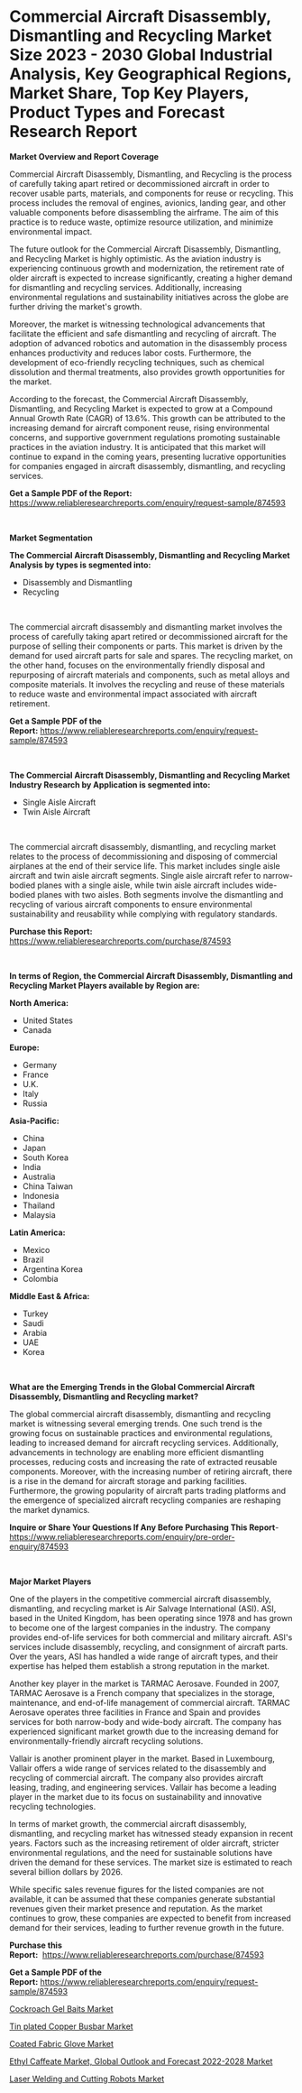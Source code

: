 <p><h1>Commercial Aircraft Disassembly, Dismantling and Recycling Market Size 2023 - 2030 Global Industrial Analysis, Key Geographical Regions, Market Share, Top Key Players, Product Types and Forecast Research Report</h1></p><p><strong>Market Overview and Report Coverage</strong></p>
<p><p>Commercial Aircraft Disassembly, Dismantling, and Recycling is the process of carefully taking apart retired or decommissioned aircraft in order to recover usable parts, materials, and components for reuse or recycling. This process includes the removal of engines, avionics, landing gear, and other valuable components before disassembling the airframe. The aim of this practice is to reduce waste, optimize resource utilization, and minimize environmental impact.</p><p>The future outlook for the Commercial Aircraft Disassembly, Dismantling, and Recycling Market is highly optimistic. As the aviation industry is experiencing continuous growth and modernization, the retirement rate of older aircraft is expected to increase significantly, creating a higher demand for dismantling and recycling services. Additionally, increasing environmental regulations and sustainability initiatives across the globe are further driving the market's growth.</p><p>Moreover, the market is witnessing technological advancements that facilitate the efficient and safe dismantling and recycling of aircraft. The adoption of advanced robotics and automation in the disassembly process enhances productivity and reduces labor costs. Furthermore, the development of eco-friendly recycling techniques, such as chemical dissolution and thermal treatments, also provides growth opportunities for the market.</p><p>According to the forecast, the Commercial Aircraft Disassembly, Dismantling, and Recycling Market is expected to grow at a Compound Annual Growth Rate (CAGR) of 13.6%. This growth can be attributed to the increasing demand for aircraft component reuse, rising environmental concerns, and supportive government regulations promoting sustainable practices in the aviation industry. It is anticipated that this market will continue to expand in the coming years, presenting lucrative opportunities for companies engaged in aircraft disassembly, dismantling, and recycling services.</p></p>
<p><strong>Get a Sample PDF of the Report:</strong> <a href="https://www.reliableresearchreports.com/enquiry/request-sample/874593">https://www.reliableresearchreports.com/enquiry/request-sample/874593</a></p>
<p>&nbsp;</p>
<p><strong>Market Segmentation</strong></p>
<p><strong>The Commercial Aircraft Disassembly, Dismantling and Recycling Market Analysis by types is segmented into:</strong></p>
<p><ul><li>Disassembly and Dismantling</li><li>Recycling</li></ul></p>
<p>&nbsp;</p>
<p><p>The commercial aircraft disassembly and dismantling market involves the process of carefully taking apart retired or decommissioned aircraft for the purpose of selling their components or parts. This market is driven by the demand for used aircraft parts for sale and spares. The recycling market, on the other hand, focuses on the environmentally friendly disposal and repurposing of aircraft materials and components, such as metal alloys and composite materials. It involves the recycling and reuse of these materials to reduce waste and environmental impact associated with aircraft retirement.</p></p>
<p><strong>Get a Sample PDF of the Report:</strong>&nbsp;<a href="https://www.reliableresearchreports.com/enquiry/request-sample/874593">https://www.reliableresearchreports.com/enquiry/request-sample/874593</a></p>
<p>&nbsp;</p>
<p><strong>The Commercial Aircraft Disassembly, Dismantling and Recycling Market Industry Research by Application is segmented into:</strong></p>
<p><ul><li>Single Aisle Aircraft</li><li>Twin Aisle Aircraft</li></ul></p>
<p>&nbsp;</p>
<p><p>The commercial aircraft disassembly, dismantling, and recycling market relates to the process of decommissioning and disposing of commercial airplanes at the end of their service life. This market includes single aisle aircraft and twin aisle aircraft segments. Single aisle aircraft refer to narrow-bodied planes with a single aisle, while twin aisle aircraft includes wide-bodied planes with two aisles. Both segments involve the dismantling and recycling of various aircraft components to ensure environmental sustainability and reusability while complying with regulatory standards.</p></p>
<p><strong>Purchase this Report:</strong>&nbsp; <a href="https://www.reliableresearchreports.com/purchase/874593">https://www.reliableresearchreports.com/purchase/874593</a></p>
<p>&nbsp;</p>
<p><strong>In terms of Region, the Commercial Aircraft Disassembly, Dismantling and Recycling Market Players available by Region are:</strong></p>
<p>
    <p> <strong> North America: </strong>
        <ul>
            <li>United States</li>
            <li>Canada</li>
        </ul>
        </p> 
    <p> <strong> Europe: </strong>
        <ul>
            <li>Germany</li>
            <li>France</li>
            <li>U.K.</li>
            <li>Italy</li>
            <li>Russia</li>
        </ul>
        </p> 
    <p> <strong> Asia-Pacific: </strong>
        <ul>
            <li>China</li>
            <li>Japan</li>
            <li>South Korea</li>
            <li>India</li>
            <li>Australia</li>
            <li>China Taiwan</li>
            <li>Indonesia</li>
            <li>Thailand</li>
            <li>Malaysia</li>
        </ul>
        </p> 
    <p> <strong> Latin America: </strong>
        <ul>
            <li>Mexico</li>
            <li>Brazil</li>
            <li>Argentina Korea</li>
            <li>Colombia</li>
        </ul>
        </p> 
    <p> <strong> Middle East & Africa: </strong>
        <ul>
            <li>Turkey</li>
            <li>Saudi</li>
            <li>Arabia</li>
            <li>UAE</li>
            <li>Korea</li>
        </ul>
    </p>
    </p>
<p>&nbsp;</p>
<p><strong>What are the Emerging Trends in the Global Commercial Aircraft Disassembly, Dismantling and Recycling market?</strong></p>
<p><p>The global commercial aircraft disassembly, dismantling and recycling market is witnessing several emerging trends. One such trend is the growing focus on sustainable practices and environmental regulations, leading to increased demand for aircraft recycling services. Additionally, advancements in technology are enabling more efficient dismantling processes, reducing costs and increasing the rate of extracted reusable components. Moreover, with the increasing number of retiring aircraft, there is a rise in the demand for aircraft storage and parking facilities. Furthermore, the growing popularity of aircraft parts trading platforms and the emergence of specialized aircraft recycling companies are reshaping the market dynamics.</p></p>
<p><strong>Inquire or Share Your Questions If Any Before Purchasing This Report</strong>- <a href="https://www.reliableresearchreports.com/enquiry/pre-order-enquiry/874593">https://www.reliableresearchreports.com/enquiry/pre-order-enquiry/874593</a></p>
<p>&nbsp;</p>
<p><strong>Major Market Players</strong></p>
<p><p>One of the players in the competitive commercial aircraft disassembly, dismantling, and recycling market is Air Salvage International (ASI). ASI, based in the United Kingdom, has been operating since 1978 and has grown to become one of the largest companies in the industry. The company provides end-of-life services for both commercial and military aircraft. ASI's services include disassembly, recycling, and consignment of aircraft parts. Over the years, ASI has handled a wide range of aircraft types, and their expertise has helped them establish a strong reputation in the market.</p><p>Another key player in the market is TARMAC Aerosave. Founded in 2007, TARMAC Aerosave is a French company that specializes in the storage, maintenance, and end-of-life management of commercial aircraft. TARMAC Aerosave operates three facilities in France and Spain and provides services for both narrow-body and wide-body aircraft. The company has experienced significant market growth due to the increasing demand for environmentally-friendly aircraft recycling solutions.</p><p>Vallair is another prominent player in the market. Based in Luxembourg, Vallair offers a wide range of services related to the disassembly and recycling of commercial aircraft. The company also provides aircraft leasing, trading, and engineering services. Vallair has become a leading player in the market due to its focus on sustainability and innovative recycling technologies.</p><p>In terms of market growth, the commercial aircraft disassembly, dismantling, and recycling market has witnessed steady expansion in recent years. Factors such as the increasing retirement of older aircraft, stricter environmental regulations, and the need for sustainable solutions have driven the demand for these services. The market size is estimated to reach several billion dollars by 2026.</p><p>While specific sales revenue figures for the listed companies are not available, it can be assumed that these companies generate substantial revenues given their market presence and reputation. As the market continues to grow, these companies are expected to benefit from increased demand for their services, leading to further revenue growth in the future.</p></p>
<p><strong>Purchase this Report:</strong>&nbsp;&nbsp;<a href="https://www.reliableresearchreports.com/purchase/874593">https://www.reliableresearchreports.com/purchase/874593</a></p>
<p></p>
<p><strong>Get a Sample PDF of the Report:</strong>&nbsp;<a href="https://www.reliableresearchreports.com/enquiry/request-sample/874593">https://www.reliableresearchreports.com/enquiry/request-sample/874593</a></p>
<p><p><a href="https://github.com/RichRobinson5/Market-Research-Report-List-1/blob/main/cockroach-gel-baits-market.md">Cockroach Gel Baits Market</a></p><p><a href="https://www.reportprime.com/tin-plated-copper-busbar-r2257">Tin plated Copper Busbar Market</a></p><p><a href="https://github.com/JameTravis/Market-Research-Report-List-1/blob/main/coated-fabric-glove-market.md">Coated Fabric Glove Market</a></p><p><a href="https://issuu.com/reportprime-2/docs/ethyl-caffeate-market-global-outlook-and-forecast-?fr=xKAE9_zU1NQ">Ethyl Caffeate Market, Global Outlook and Forecast 2022-2028 Market</a></p><p><a href="https://medium.com/@ruthgaylord1929/laser-welding-and-cutting-robots-market-size-growth-forecast-2023-2030-6071a442b1bc">Laser Welding and Cutting Robots Market</a></p></p>